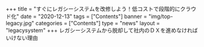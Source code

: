 +++
title = "すぐにレガシーシステムを改修しよう！低コストで段階的にクラウド化"
date = "2020-12-13"
tags = ["Contents"]
banner = "img/top-legacy.jpg"
categories = ["Contents"]
type = "news"
layout = "legacysystem"
+++
レガシーシステムから脱却して社内のＤＸを進めなければいけない理由